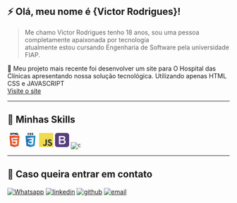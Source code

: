 ## ⚡ Olá, meu nome é <strong>{Victor Rodrigues}!</strong>

> Me chamo Victor Rodrigues tenho 18 anos, sou uma pessoa completamente apaixonada por tecnologia <br>
atualmente estou cursando Engenharia de Software pela universidade FIAP.

🔭 Meu projeto mais recente foi desenvolver um site para O Hospital das Clínicas apresentando nossa solução tecnológica. Utilizando apenas HTML CSS e JAVASCRIPT
<br>
<a href="https://victorrodrigues16.github.io/Challenge-HC/">
    Visite o site
</a>



---

## 🚀 Minhas Skills


<code><img height="32" src="https://raw.githubusercontent.com/github/explore/80688e429a7d4ef2fca1e82350fe8e3517d3494d/topics/html/html.png" alt="HTML5"/></code>
<code><img height="32" src="https://raw.githubusercontent.com/github/explore/80688e429a7d4ef2fca1e82350fe8e3517d3494d/topics/css/css.png" alt="CSS"/></code>
<code><img height="32" src="https://raw.githubusercontent.com/github/explore/80688e429a7d4ef2fca1e82350fe8e3517d3494d/topics/javascript/javascript.png" alt="Javascript"/></code>
<code><img height="32" src="https://raw.githubusercontent.com/github/explore/80688e429a7d4ef2fca1e82350fe8e3517d3494d/topics/bootstrap/bootstrap.png" alt="Bootstrap"/></code>
<code><img height="32" src="https://cdn.iconscout.com/icon/free/png-512/c-programming-569564.png" alt="c"/></code>


---

## 💬 Caso queira entrar em contato

<p align="start">
<a href="https://wa.me/+5511946440203" target="blank"><img align="center" src="https://cdn-icons-png.flaticon.com/128/1384/1384023.png" alt="Whatsapp" height="30" width="30" /></a>
<a href="https://linkedin.com/in/victorrodrigues16" target="blank"><img align="center" src="https://cdn.jsdelivr.net/npm/simple-icons@3.0.1/icons/linkedin.svg" alt="linkedin" height="30" width="30" /></a>
<a href="https://github.com/VictorRodrigues16" target="blank"><img align="center" src="https://cdn-icons-png.flaticon.com/128/733/733609.png" alt="github" height="30" width="30" /></a>
<a href="https://mailto:victorr.29@hotmail.com/" target="blank"><img align="center" src="https://cdn-icons-png.flaticon.com/128/747/747314.png" alt="email" height="30" width="30" /></a>
</p>
